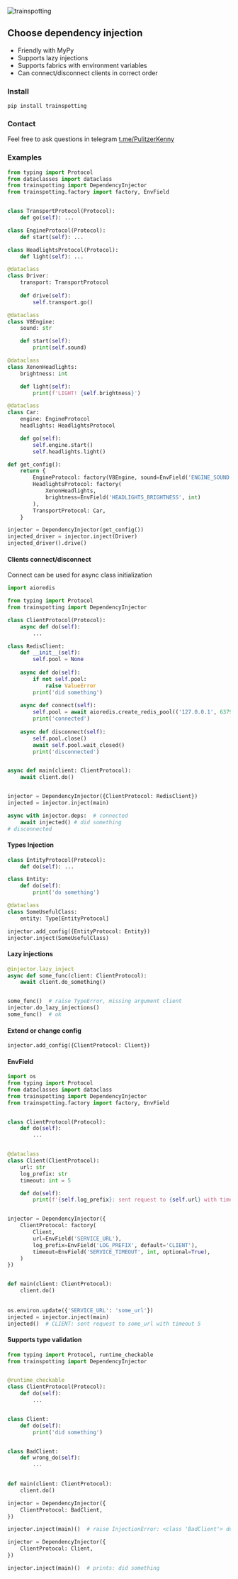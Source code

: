 ![trainspotting](https://upload.wikimedia.org/wikipedia/commons/thumb/d/d3/Trainspotting-logo.svg/456px-Trainspotting-logo.svg.png)
## Choose dependency injection
* Friendly with MyPy
* Supports lazy injections
* Supports fabrics with environment variables
* Can connect/disconnect clients in correct order 
### Install
```
pip install trainspotting
```

### Contact
Feel free to ask questions in telegram [t.me/PulitzerKenny](<https://t.me/PulitzerKenny>)

### Examples
```python
from typing import Protocol
from dataclasses import dataclass
from trainspotting import DependencyInjector
from trainspotting.factory import factory, EnvField


class TransportProtocol(Protocol):
    def go(self): ...

class EngineProtocol(Protocol):
    def start(self): ...

class HeadlightsProtocol(Protocol):
    def light(self): ...

@dataclass
class Driver:
    transport: TransportProtocol
    
    def drive(self):
        self.transport.go()

@dataclass
class V8Engine:
    sound: str

    def start(self):
        print(self.sound)

@dataclass
class XenonHeadlights:
    brightness: int

    def light(self):
        print(f'LIGHT! {self.brightness}')

@dataclass
class Car:
    engine: EngineProtocol
    headlights: HeadlightsProtocol

    def go(self):
        self.engine.start()
        self.headlights.light()

def get_config():
    return {
        EngineProtocol: factory(V8Engine, sound=EnvField('ENGINE_SOUND')),
        HeadlightsProtocol: factory(
            XenonHeadlights, 
            brightness=EnvField('HEADLIGHTS_BRIGHTNESS', int)
        ),
        TransportProtocol: Car,
    }

injector = DependencyInjector(get_config())
injected_driver = injector.inject(Driver)
injected_driver().drive()
```

#### Clients connect/disconnect
Connect can be used for async class initialization 
```python
import aioredis

from typing import Protocol
from trainspotting import DependencyInjector

class ClientProtocol(Protocol):
    async def do(self):
        ...

class RedisClient:
    def __init__(self):
        self.pool = None
        
    async def do(self):
        if not self.pool:
            raise ValueError
        print('did something')
    
    async def connect(self):
        self.pool = await aioredis.create_redis_pool(('127.0.0.1', 6379))
        print('connected')
        
    async def disconnect(self):
        self.pool.close()
        await self.pool.wait_closed()
        print('disconnected')


async def main(client: ClientProtocol):
    await client.do()


injector = DependencyInjector({ClientProtocol: RedisClient})
injected = injector.inject(main)

async with injector.deps:  # connected
    await injected() # did something
# disconnected
```

#### Types Injection
```python
class EntityProtocol(Protocol):
    def do(self): ...

class Entity:
    def do(self):
        print('do something')

@dataclass
class SomeUsefulClass:
    entity: Type[EntityProtocol]

injector.add_config({EntityProtocol: Entity})
injector.inject(SomeUsefulClass)
```

#### Lazy injections
```python
@injector.lazy_inject
async def some_func(client: ClientProtocol):
    await client.do_something()


some_func()  # raise TypeError, missing argument client
injector.do_lazy_injections()
some_func()  # ok
```

#### Extend or change config
```python
injector.add_config({ClientProtocol: Client})
```

#### EnvField
```python
import os
from typing import Protocol
from dataclasses import dataclass
from trainspotting import DependencyInjector
from trainspotting.factory import factory, EnvField


class ClientProtocol(Protocol):
    def do(self):
        ...


@dataclass
class Client(ClientProtocol):
    url: str
    log_prefix: str
    timeout: int = 5

    def do(self):
        print(f'{self.log_prefix}: sent request to {self.url} with timeout {self.timeout}')


injector = DependencyInjector({
    ClientProtocol: factory(
        Client,
        url=EnvField('SERVICE_URL'),
        log_prefix=EnvField('LOG_PREFIX', default='CLIENT'),
        timeout=EnvField('SERVICE_TIMEOUT', int, optional=True),
    )
})


def main(client: ClientProtocol):
    client.do()
    
    
os.environ.update({'SERVICE_URL': 'some_url'})
injected = injector.inject(main)
injected()  # CLIENT: sent request to some_url with timeout 5
```


#### Supports type validation
```python
from typing import Protocol, runtime_checkable
from trainspotting import DependencyInjector


@runtime_checkable
class ClientProtocol(Protocol):
    def do(self):
        ...


class Client:
    def do(self):
        print('did something')


class BadClient:
    def wrong_do(self):
        ...
    

def main(client: ClientProtocol):
    client.do()

injector = DependencyInjector({
    ClientProtocol: BadClient,
})

injector.inject(main)()  # raise InjectionError: <class 'BadClient'> does not realize <class 'ClientProtocol'> interface

injector = DependencyInjector({
    ClientProtocol: Client,
})

injector.inject(main)()  # prints: did something
```